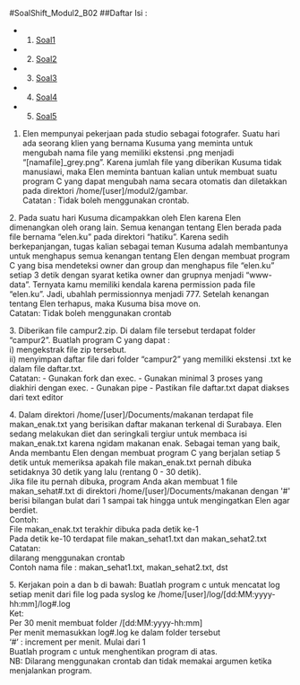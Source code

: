 #SoalShift_Modul2_B02
##Daftar Isi :
- 1. [Soal1](#soal1)
- 2. [Soal2](#soal2)
- 3. [Soal3](#soal3)
- 4. [Soal4](#soal4)
- 5. [Soal5](#soal5)

<a name="soal1"></a>
1. Elen mempunyai pekerjaan pada studio sebagai fotografer. Suatu hari ada seorang klien yang bernama Kusuma yang meminta untuk mengubah nama file yang memiliki ekstensi .png menjadi “[namafile]_grey.png”. Karena jumlah file yang diberikan Kusuma tidak manusiawi, maka Elen meminta bantuan kalian untuk membuat suatu program C yang dapat mengubah nama secara otomatis dan diletakkan pada direktori /home/[user]/modul2/gambar.
<br>Catatan : Tidak boleh menggunakan crontab.

<a name="soal2"></a>
2. Pada suatu hari Kusuma dicampakkan oleh Elen karena Elen dimenangkan oleh orang lain. Semua kenangan tentang Elen berada pada file bernama “elen.ku” pada direktori “hatiku”. Karena sedih berkepanjangan, tugas kalian sebagai teman Kusuma adalah membantunya untuk menghapus semua kenangan tentang Elen dengan membuat program C yang bisa mendeteksi owner dan group dan menghapus file “elen.ku” setiap 3 detik dengan syarat ketika owner dan grupnya menjadi “www-data”. Ternyata kamu memiliki kendala karena permission pada file “elen.ku”. Jadi, ubahlah permissionnya menjadi 777. Setelah kenangan tentang Elen terhapus, maka Kusuma bisa move on.<br>
Catatan: Tidak boleh menggunakan crontab

<a name="soal3"></a>
3. Diberikan file campur2.zip. Di dalam file tersebut terdapat folder “campur2”. 
Buatlah program C yang dapat :<br>
i)  mengekstrak file zip tersebut.<br>
ii) menyimpan daftar file dari folder “campur2” yang memiliki ekstensi .txt ke dalam file daftar.txt.<br> 
Catatan:
	- Gunakan fork dan exec.
	- Gunakan minimal 3 proses yang diakhiri dengan exec.
	- Gunakan pipe
	- Pastikan file daftar.txt dapat diakses dari text editor

<a name="soal4"></a>
4. Dalam direktori /home/[user]/Documents/makanan terdapat file makan_enak.txt yang berisikan daftar makanan terkenal di Surabaya. Elen sedang melakukan diet dan seringkali tergiur untuk membaca isi makan_enak.txt karena ngidam makanan enak. Sebagai teman yang baik, Anda membantu Elen dengan membuat program C yang berjalan setiap 5 detik untuk memeriksa apakah file makan_enak.txt pernah dibuka setidaknya 30 detik yang lalu (rentang 0 - 30 detik).<br>
Jika file itu pernah dibuka, program Anda akan membuat 1 file makan_sehat#.txt di direktori /home/[user]/Documents/makanan dengan '#' berisi bilangan bulat dari 1 sampai tak hingga untuk mengingatkan Elen agar berdiet.<br>
Contoh:<br>
File makan_enak.txt terakhir dibuka pada detik ke-1<br>
Pada detik ke-10 terdapat file makan_sehat1.txt dan makan_sehat2.txt<br>
Catatan: <br>
dilarang menggunakan crontab <br>
Contoh nama file : makan_sehat1.txt, makan_sehat2.txt, dst <br>

<a name="soal5"></a>
5. Kerjakan poin a dan b di bawah:
Buatlah program c untuk mencatat log setiap menit dari file log pada syslog ke /home/[user]/log/[dd:MM:yyyy-hh:mm]/log#.log<br>
Ket:<br>
Per 30 menit membuat folder /[dd:MM:yyyy-hh:mm]<br>
Per menit memasukkan log#.log ke dalam folder tersebut<br>
‘#’ : increment per menit. Mulai dari 1<br>
Buatlah program c untuk menghentikan program di atas.<br>
NB: Dilarang menggunakan crontab dan tidak memakai argumen ketika menjalankan program.
